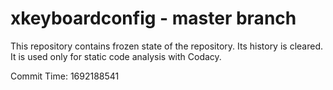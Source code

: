 # xkeyboardconfig - master branch

This repository contains frozen state of the repository.
Its history is cleared. It is used only for static code
analysis with Codacy.

Commit Time: 1692188541